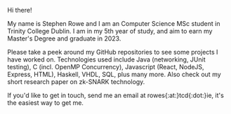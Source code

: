 Hi there!

My name is Stephen Rowe and I am an Computer Science MSc student in Trinity College Dublin. I am in my 5th year of study, and aim to earn my Master's Degree and graduate in 2023.

Please take a peek around my GitHub repositories to see some projects I have worked on. Technologies used include Java (networking, JUnit testing), C (incl. OpenMP Concurrency), Javascript (React, NodeJS, Express, HTML), Haskell, VHDL, SQL, plus many more. Also check out my short research paper on zk-SNARK technology.

If you'd like to get in touch, send me an email at rowes{:at:}tcd{:dot:}ie, it's the easiest way to get me.
